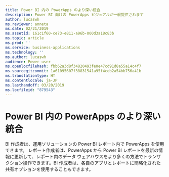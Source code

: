 ```yaml
---
title: Power BI 内の PowerApps のより深い統合
description: Power BI 向けの PowerApps ビジュアルが一般提供されます
author: lucaswh
ms.reviewer: anneta
ms.date: 02/21/2019
ms.assetid: 161c1f60-ce73-e811-a96b-000d3a18c83b
ms.topic: article
ms.prod: ''
ms.service: business-applications
ms.technology: ''
ms.author: lucaswh
audience: Power user
ms.openlocfilehash: fbb62a3d8f34820493fe0e47cd91d8a55a14c4f7
ms.sourcegitcommit: 1a61095607f38831541a95f4ceb2a54bb756a41b
ms.translationtype: HT
ms.contentlocale: ja-JP
ms.lasthandoff: 03/20/2019
ms.locfileid: "879543"
---
```

# <a name="deeper-powerapps-integration-in-power-bi"></a>Power BI 内の PowerApps のより深い統合




BI 作成者は、運用ソリューションの Power BI レポート内で PowerApps を使用できます。 レポート作成者は、PowerApps から Power BI レポートを最新の情報に更新して、レポート内のデータ ウェアハウスをより多くの方法でトランザクション操作できます。BI 作成者は、各自のアプリとレポートに簡略化された共有オプションを使用することもできます。
